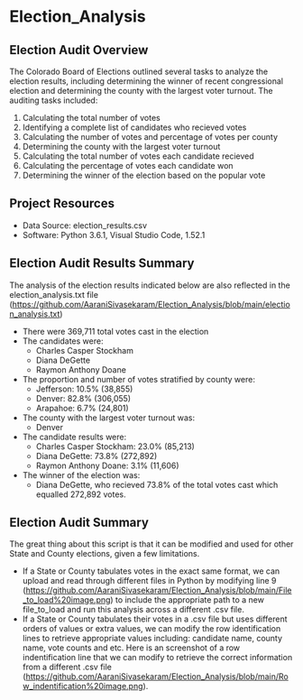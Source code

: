 # Election_Analysis

## Election Audit Overview
The Colorado Board of Elections outlined several tasks to analyze the election results, including determining the winner of recent congressional election and determining the county with the largest voter turnout. The auditing tasks included:

1. Calculating the total number of votes
2. Identifying a complete list of candidates who recieved votes
3. Calculating the number of votes and percentage of votes per county
4. Determining the county with the largest voter turnout
5. Calculating the total number of votes each candidate recieved
6. Calculating the percentage of votes each candidate won
7. Determining the winner of the election based on the popular vote

## Project Resources
- Data Source: election_results.csv
- Software: Python 3.6.1, Visual Studio Code, 1.52.1

## Election Audit Results Summary
The analysis of the election results indicated below are also reflected in the election_analysis.txt file (https://github.com/AaraniSivasekaram/Election_Analysis/blob/main/election_analysis.txt)

- There were 369,711 total votes cast in the election
- The candidates were: 
  - Charles Casper Stockham
  - Diana DeGette
  - Raymon Anthony Doane
- The proportion and number of votes stratified by county were:
  - Jefferson: 10.5% (38,855)
  - Denver: 82.8% (306,055)
  - Arapahoe: 6.7% (24,801)
- The county with the largest voter turnout was:
  - Denver 
- The candidate results were:
  - Charles Casper Stockham: 23.0% (85,213)
  - Diana DeGette: 73.8% (272,892)
  - Raymon Anthony Doane: 3.1% (11,606)
- The winner of the election was:
  - Diana DeGette, who recieved 73.8% of the total votes cast which equalled 272,892 votes. 

## Election Audit Summary
The great thing about this script is that it can be modified and used for other State and County elections, given a few limitations. 
- If a State or County tabulates votes in the exact same format, we can upload and read through different files in Python by modifying line 9 (https://github.com/AaraniSivasekaram/Election_Analysis/blob/main/File_to_load%20image.png) to include the appropriate path to a new file_to_load and run this analysis across a different .csv file.
- If a State or County tabulates their votes in a .csv file but uses different orders of values or extra values, we can modify the row identification lines to retrieve appropriate values including: candidate name, county name, vote counts and etc. Here is an screenshot of a row indentification line that we can modify to retrieve the correct information from a different .csv file (https://github.com/AaraniSivasekaram/Election_Analysis/blob/main/Row_indentification%20image.png). 
